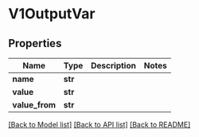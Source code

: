 # V1OutputVar

## Properties
Name | Type | Description | Notes
------------ | ------------- | ------------- | -------------
**name** | **str** |  | 
**value** | **str** |  | 
**value_from** | **str** |  | 

[[Back to Model list]](../README.md#documentation-for-models) [[Back to API list]](../README.md#documentation-for-api-endpoints) [[Back to README]](../README.md)

